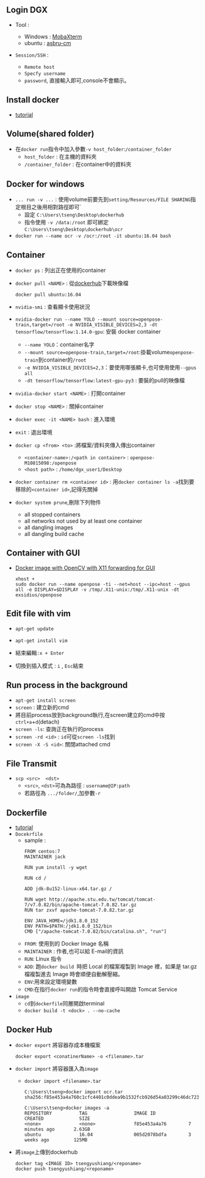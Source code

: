 
## Login DGX

- Tool : 
    - Windows : [MobaXterm](https://mobaxterm.mobatek.net/download-home-edition.html) 
    - ubuntu : [asbru-cm](https://www.asbru-cm.net/)


- `Session/SSH` :
    - `Remote host`
    - `Specfy username`
    - `password`, 直接輸入即可,console不會顯示。

## Install docker

   - [tutorial](https://medium.com/@grady1006/ubuntu18-04%E5%AE%89%E8%A3%9Ddocker%E5%92%8Cnvidia-docker-%E4%BD%BF%E7%94%A8%E5%A4%96%E6%8E%A5%E9%A1%AF%E5%8D%A1-1e3c404c517d)

## Volume(shared folder)

- 在`docker run`指令中加入參數`-v host_folder`:`/container_folder`
    - `host_folder` : 在主機的資料夾
    - `/container_folder` : 在container中的資料夾

## Docker for windows

- `... run -v ...` : 使用volume前要先到`setting/Resources/FILE SHARING`指定根目之後用相對路徑即可`
    - 設定 `C:\Users\tseng\Desktop\dockerhub`
    - 指令使用 `-v /data:/root` 即可綁定 `C:\Users\tseng\Desktop\dockerhub\ocr`
- `docker run --name ocr -v /ocr:/root -it ubuntu:16.04 bash`

## Container

- `docker ps` : 列出正在使用的container
- `docker pull <NAME>` : 從[dockerhub](https://hub.docker.com/)下載映像檔
    ```
    docker pull ubuntu:16.04
    ```
- `nvidia-smi` : 查看顯卡使用狀況
- `nvidia-docker run --name YOLO --mount source=openpose-train,target=/root -e NVIDIA_VISIBLE_DEVICES=2,3 -dt tensorflow/tensorflow:1.14.0-gpu`: 安裝 docker container
    - `--name YOLO`：container名字
    - `--mount source=openpose-train,target=/root`:掛載volume`openpose-train`到container的`/root`
    - `-e NVIDIA_VISIBLE_DEVICES=2,3`：要使用哪張顯卡,也可使用使用`--gpus all`
    - `-dt tensorflow/tensorflow:latest-gpu-py3` : 要裝的pull的映像檔

- `nvidia-docker start <NAME>` : 打開container
- `docker stop <NAME>` : 關掉container
- `docker exec -it <NAME> bash` : 進入環境
- `exit` : 退出環境
- `docker cp <from> <to>` :將檔案/資料夾傳入傳出container
    - `<container-name>:/<path in container>` : `openpose-M10815098:/openpose`
    - `<host path>` : `/home/dgx_user1/Desktop`
- `docker container rm <container id>` : 用`docker container ls -a`找到要移除的`<container id>`,記得先關掉
- `docker system prune`,刪除下列物件
    - all stopped containers
    -  all networks not used by at least one container
    - all dangling images
    - all dangling build cache

## Container  with GUI

- [Docker image with OpenCV with X11 forwarding for GUI](https://marcosnietoblog.wordpress.com/2017/04/30/docker-image-with-opencv-with-x11-forwarding-for-gui/)
    ```
    xhost +
    sudo docker run --name openpose -ti --net=host --ipc=host --gpus all -e DISPLAY=$DISPLAY -v /tmp/.X11-unix:/tmp/.X11-unix -dt exsidius/openpose
    ```

## Edit file with vim

- `apt-get update`
- `apt-get install vim`

- 結束編輯`:x + Enter`
- 切換到插入模式 : `i` , `Esc`結束

## Run process in the background

- `apt-get install screen`
- `screen` : 建立新的cmd
- 將目前process放到background執行,在screen建立的cmd中按`ctrl+a`+`d`(detach)
- `screen -ls`: 查詢正在執行的process
- `screen -rd <id>` : `id`可從`screen -ls`找到 
- `screen -X -S <id>`: 關閉attached cmd

## File Transmit

 - `scp <src>  <dst>`
    - `<src>`, `<dst>`可為為路徑 : `username@IP:path`
    - 若路徑為 `.../folder/`,加參數`-r`

## Dockerfile
- [tutorial](https://ithelp.ithome.com.tw/articles/10191016)
- `Docekrfile`
    - sample : 
        ```
        FROM centos:7
        MAINTAINER jack

        RUN yum install -y wget

        RUN cd /

        ADD jdk-8u152-linux-x64.tar.gz /

        RUN wget http://apache.stu.edu.tw/tomcat/tomcat-7/v7.0.82/bin/apache-tomcat-7.0.82.tar.gz
        RUN tar zxvf apache-tomcat-7.0.82.tar.gz

        ENV JAVA_HOME=/jdk1.8.0_152
        ENV PATH=$PATH:/jdk1.8.0_152/bin
        CMD ["/apache-tomcat-7.0.82/bin/catalina.sh", "run"]
        ```
    - `FROM`: 使用到的 Docker Image 名稱
    - `MAINTAINER` : 作者,也可以給 E-mail的資訊
    - `RUN`: Linux 指令
    - `ADD`: 跑`docker build `時把 Local 的檔案複製到 Image 裡，如果是 tar.gz 檔複製進去 Image 時會順便自動解壓縮。
    - `ENV`:用來設定環境變數
    - `CMD`:在指行`docker run`的指令時會直接呼叫開啟 Tomcat Service
- `image`
    - `cd`到`dockerfile`同層開啟terminal
    - `docker build -t <dock> . --no-cache`

## Docker Hub

- `docker export` 將容器存成本機檔案

    `docker export <conatinerName> -o <filename>.tar`

- `docker import` 將容器匯入為`image`

    - `docker import <filename>.tar`

        ```
        C:\Users\tseng>docker import ocr.tar
        sha256:f85e453a4a760c1cfc4401c0ddea9b1532fcb926d54a03299c46dc723baedd6d

        C:\Users\tseng>docker images -a
        REPOSITORY          TAG                 IMAGE ID            CREATED             SIZE
        <none>              <none>              f85e453a4a76        7 minutes ago       2.63GB
        ubuntu              16.04               005d2078bdfa        3 weeks ago         125MB
        ```

- 將`image`上傳到dockerhub
    ```
    docker tag <IMAGE ID> tsengyushiang/<reponame>
    docker push tsengyushiang/<reponame>
    ```
